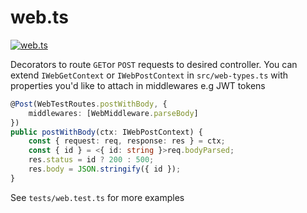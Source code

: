 # web.ts

[![web.ts](https://github.com/oscario2/web.ts/actions/workflows/main.yaml/badge.svg)](https://github.com/oscario2/web.ts/actions/workflows/main.yaml)

Decorators to route `GET`or `POST` requests to desired controller. You can extend `IWebGetContext` or `IWebPostContext` in `src/web-types.ts` with properties you'd like to attach in middlewares e.g JWT tokens

```ts
@Post(WebTestRoutes.postWithBody, {
    middlewares: [WebMiddleware.parseBody]
})
public postWithBody(ctx: IWebPostContext) {
    const { request: req, response: res } = ctx;
    const { id } = <{ id: string }>req.bodyParsed;
    res.status = id ? 200 : 500;
    res.body = JSON.stringify({ id });
}
```

See `tests/web.test.ts` for more examples
